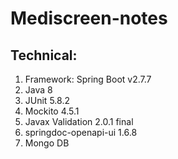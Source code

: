 # Mediscreen-notes
## Technical:

1. Framework: Spring Boot v2.7.7
2. Java 8
3. JUnit 5.8.2
4. Mockito 4.5.1
5. Javax Validation 2.0.1 final
6. springdoc-openapi-ui 1.6.8
7. Mongo DB